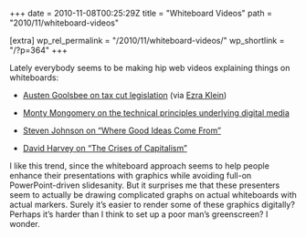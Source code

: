 +++
date = 2010-11-08T00:25:29Z
title = "Whiteboard Videos"
path = "2010/11/whiteboard-videos"

[extra]
wp_rel_permalink = "/2010/11/whiteboard-videos/"
wp_shortlink = "/?p=364"
+++

Lately everybody seems to be making hip web videos explaining things on
whiteboards:

- [Austen Goolsbee on tax cut legislation](http://www.whitehouse.gov/blog/2010/09/30/white-house-white-board-cea-chair-austan-goolsbee-explains-tax-cut-fight)
  (via
  [Ezra Klein](http://voices.washingtonpost.com/ezra-klein/2010/09/charts_and_graphs_that_will_fi_3.html))

- [Monty Mongomery on the technical principles underlying digital media](http://www.xiph.org/video/vid1.shtml)

- [Steven Johnson on “Where Good Ideas Come From”](http://www.youtube.com/watch?v=NugRZGDbPFU)

- [David Harvey on “The Crises of Capitalism”](http://anthronow.com/in-print/crises-of-capitalism-by-an-animated-david-harvey)

I like this trend, since the whiteboard approach seems to help people enhance
their presentations with graphics while avoiding full-on PowerPoint-driven
slidesanity. But it surprises me that these presenters seem to actually be
drawing complicated graphs on actual whiteboards with actual markers. Surely
it’s easier to render some of these graphics digitally? Perhaps it’s harder
than I think to set up a poor man’s greenscreen? I wonder.
